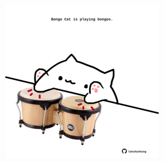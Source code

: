 <!-- built at 15/06/2023, 10:00:53 UTC -->
<p align="center">
  <img width="500" height="500" src="./ReadmeImage.svg">
</p>

